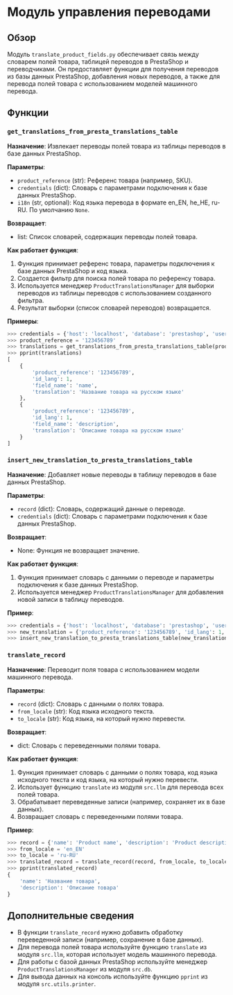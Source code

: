 # Модуль управления переводами

## Обзор

Модуль `translate_product_fields.py` обеспечивает связь между словарем полей товара, таблицей переводов в PrestaShop и переводчиками. Он предоставляет функции для получения переводов из базы данных PrestaShop, добавления новых переводов, а также для перевода полей товара с использованием моделей машинного перевода.

## Функции

### `get_translations_from_presta_translations_table`

**Назначение**: Извлекает переводы полей товара из таблицы переводов в базе данных PrestaShop.

**Параметры**:

- `product_reference` (str):  Референс товара (например, SKU).
- `credentials` (dict): Словарь с параметрами подключения к базе данных PrestaShop.
- `i18n` (str, optional): Код языка перевода в формате en_EN, he_HE, ru-RU. По умолчанию `None`.

**Возвращает**:

- list: Список словарей, содержащих переводы полей товара.

**Как работает функция**:

1. Функция принимает референс товара, параметры подключения к базе данных PrestaShop и код языка.
2. Создается фильтр для поиска полей товара по референсу товара.
3. Используется менеджер `ProductTranslationsManager` для выборки переводов из таблицы переводов с использованием созданного фильтра.
4. Результат выборки (список словарей переводов) возвращается.

**Примеры**:

```python
>>> credentials = {'host': 'localhost', 'database': 'prestashop', 'user': 'root', 'password': 'password'}
>>> product_reference = '123456789'
>>> translations = get_translations_from_presta_translations_table(product_reference, credentials, i18n='ru-RU')
>>> pprint(translations)
[
    {
        'product_reference': '123456789',
        'id_lang': 1,
        'field_name': 'name',
        'translation': 'Название товара на русском языке'
    },
    {
        'product_reference': '123456789',
        'id_lang': 1,
        'field_name': 'description',
        'translation': 'Описание товара на русском языке'
    }
]
```

### `insert_new_translation_to_presta_translations_table`

**Назначение**: Добавляет новые переводы в таблицу переводов в базе данных PrestaShop.

**Параметры**:

- `record` (dict): Словарь, содержащий данные о переводе.
- `credentials` (dict): Словарь с параметрами подключения к базе данных PrestaShop.

**Возвращает**:

- None: Функция не возвращает значение.

**Как работает функция**:

1. Функция принимает словарь с данными о переводе и параметры подключения к базе данных PrestaShop.
2. Используется менеджер `ProductTranslationsManager` для добавления новой записи в таблицу переводов.

**Пример**:

```python
>>> credentials = {'host': 'localhost', 'database': 'prestashop', 'user': 'root', 'password': 'password'}
>>> new_translation = {'product_reference': '123456789', 'id_lang': 1, 'field_name': 'name', 'translation': 'New product name'}
>>> insert_new_translation_to_presta_translations_table(new_translation, credentials)
```

### `translate_record`

**Назначение**: Переводит поля товара с использованием модели машинного перевода.

**Параметры**:

- `record` (dict): Словарь с данными о полях товара.
- `from_locale` (str): Код языка исходного текста.
- `to_locale` (str): Код языка, на который нужно перевести.

**Возвращает**:

- dict: Словарь с переведенными полями товара.

**Как работает функция**:

1. Функция принимает словарь с данными о полях товара, код языка исходного текста и код языка, на который нужно перевести.
2. Использует функцию `translate` из модуля `src.llm` для перевода всех полей товара.
3. Обрабатывает переведенные записи (например, сохраняет их в базе данных).
4. Возвращает словарь с переведенными полями товара.

**Пример**:

```python
>>> record = {'name': 'Product name', 'description': 'Product description'}
>>> from_locale = 'en_EN'
>>> to_locale = 'ru-RU'
>>> translated_record = translate_record(record, from_locale, to_locale)
>>> pprint(translated_record)
{
    'name': 'Название товара',
    'description': 'Описание товара'
}
```

## Дополнительные сведения

- В функции `translate_record` нужно добавить обработку переведенной записи (например, сохранение в базе данных).
- Для перевода полей товара используйте функцию `translate` из модуля `src.llm`, которая использует модель машинного перевода.
- Для работы с базой данных PrestaShop используйте менеджер `ProductTranslationsManager` из модуля `src.db`.
- Для вывода данных на консоль используйте функцию `pprint` из модуля `src.utils.printer`.